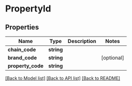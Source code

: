 # PropertyId

## Properties
Name | Type | Description | Notes
------------ | ------------- | ------------- | -------------
**chain_code** | **string** |  | 
**brand_code** | **string** |  | [optional] 
**property_code** | **string** |  | 

[[Back to Model list]](../../README.md#documentation-for-models) [[Back to API list]](../../README.md#documentation-for-api-endpoints) [[Back to README]](../../README.md)


